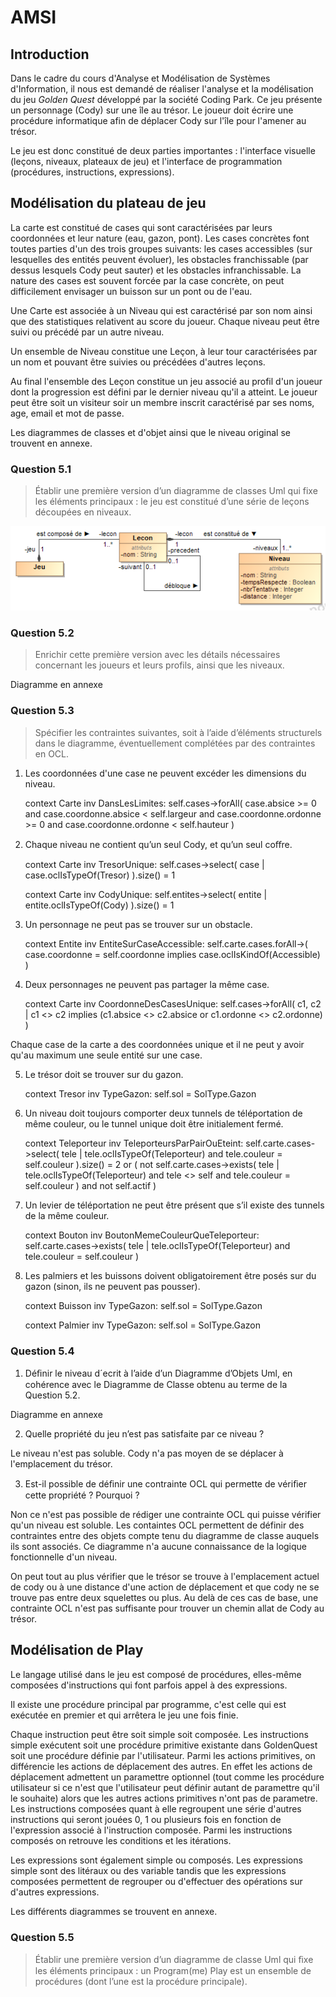 # AMSI

## Introduction

Dans le cadre du cours d'Analyse et Modélisation de Systèmes d'Information, il nous est demandé de réaliser l'analyse et la modélisation du jeu *Golden Quest* développé par la société Coding Park. Ce jeu présente un personnage (Cody) sur une île au trésor. Le joueur doit écrire une procédure informatique afin de déplacer Cody sur l'île pour l'amener au trésor.

Le jeu est donc constitué de deux parties importantes : l'interface visuelle (leçons, niveaux, plateaux de jeu) et l'interface de programmation (procédures, instructions, expressions).

## Modélisation du plateau de jeu

La carte est constitué de cases qui sont caractérisées par leurs coordonnées et leur nature (eau, gazon, pont). Les cases concrètes font toutes parties d'un des trois groupes suivants: les cases accessibles (sur lesquelles des entités peuvent évoluer), les obstacles franchissable (par dessus lesquels Cody peut sauter) et les obstacles infranchissable. La nature des cases est souvent forcée par la case concrète, on peut difficilement envisager un buisson sur un pont ou de l'eau.

Une Carte est associée à un Niveau qui est caractérisé par son nom ainsi que des statistiques relativent au score du joueur. Chaque niveau peut être suivi ou précédé par un autre niveau.

Un ensemble de Niveau constitue une Leçon, à leur tour caractérisées par un nom et pouvant être suivies ou précédées d'autres leçons.

Au final l'ensemble des Leçon constitue un jeu associé au profil d'un joueur dont la progression est défini par le dernier niveau qu'il a atteint. Le joueur peut être soit un visiteur soir un membre inscrit caractérisé par ses noms, age, email et mot de passe.

Les diagrammes de classes et d'objet ainsi que le niveau original se trouvent en annexe.

### Question 5.1

> Établir une première version d’un diagramme de classes Uml qui fixe les éléments principaux : le jeu est constitué d’une série de leçons découpées en niveaux.

![diagrame](./images_final/PlateauQ1.png)

### Question 5.2

> Enrichir cette première version avec les détails nécessaires concernant les joueurs et leurs profils, ainsi que les niveaux.

Diagramme en annexe

### Question 5.3

> Spécifier les contraintes suivantes, soit à l’aide d’éléments structurels dans le diagramme, éventuellement complétées  par  des  contraintes  en OCL.

1) Les coordonnées d'une case ne peuvent excéder les dimensions du niveau.

	context Carte
	inv DansLesLimites:
	self.cases->forAll(
		case.absice >= 0
		and case.coordonne.absice < self.largeur
		and case.coordonne.ordonne >= 0
		and case.coordonne.ordonne < self.hauteur
	)
 
2) Chaque niveau ne contient qu’un seul Cody, et qu’un seul coﬀre.
 
	 context Carte
	inv TresorUnique:
	self.cases->select(
		case | case.oclIsTypeOf(Tresor)
	).size() = 1

	context Carte
	inv CodyUnique:
	self.entites->select(
		entite | entite.oclIsTypeOf(Cody)
	).size() = 1

3) Un personnage ne peut pas se trouver sur un obstacle.

	context Entite
	inv EntiteSurCaseAccessible: self.carte.cases.forAll->(
		case.coordonne = self.coordonne implies case.oclIsKindOf(Accessible)
	)

4) Deux personnages ne peuvent pas partager la même case.

	context Carte
	inv CoordonneDesCasesUnique:
	self.cases->forAll(
		c1, c2 | c1 <> c2 implies (c1.absice <> c2.absice or c1.ordonne <> c2.ordonne)
	)

Chaque case de la carte a des coordonnées unique et il ne peut y avoir qu'au maximum une seule entité sur une case.

5) Le trésor doit se trouver sur du gazon.

	context Tresor
	inv TypeGazon: self.sol = SolType.Gazon

6) Un niveau doit toujours comporter deux tunnels de téléportation de même couleur, ou le tunnel unique doit être initialement fermé.

	context Teleporteur
	inv TeleporteursParPairOuEteint:
	self.carte.cases->select(
		tele | tele.oclIsTypeOf(Teleporteur)
			   and tele.couleur = self.couleur
	).size() = 2
	or (
		not self.carte.cases->exists(
			tele | tele.oclIsTypeOf(Teleporteur)
				   and tele <> self
				   and tele.couleur = self.couleur
		)
		and not self.actif
	)

7) Un levier de téléportation ne peut être présent que s’il existe des tunnels de la même couleur.

	context Bouton
	inv BoutonMemeCouleurQueTeleporteur:
	self.carte.cases->exists(
		tele | tele.oclIsTypeOf(Teleporteur)
			   and tele.couleur = self.couleur
	)

8) Les palmiers et les buissons doivent obligatoirement être posés sur du gazon (sinon, ils ne peuvent pas pousser).

	context Buisson
	inv TypeGazon: self.sol = SolType.Gazon

	context Palmier
	inv TypeGazon: self.sol = SolType.Gazon

### Question 5.4

1) Déﬁnir le niveau d´ecrit à l’aide d’un Diagramme d’Objets Uml, en cohérence avec le Diagramme de Classe obtenu au terme de la Question 5.2.

Diagramme en annexe

2) Quelle propriété du jeu n’est pas satisfaite par ce niveau ?

Le niveau n'est pas soluble. Cody n'a pas moyen de se déplacer à l'emplacement du trésor.

3) Est-il possible de déﬁnir une contrainte OCL qui permette de vériﬁer cette propriété ? Pourquoi ?

Non ce n'est pas possible de rédiger une contrainte OCL qui puisse vérifier qu'un niveau est soluble. Les containtes OCL permettent de définir des contraintes entre des objets compte tenu du diagramme de classe auquels ils sont associés. Ce diagramme n'a aucune connaissance de la logique fonctionnelle d'un niveau.

On peut tout au plus vérifier que le trésor se trouve à l'emplacement actuel de cody ou à une distance d'une action de déplacement et que cody ne se trouve pas entre deux squelettes ou plus. Au delà de ces cas de base, une contrainte OCL n'est pas suffisante pour trouver un chemin allat de Cody au trésor.

## Modélisation de Play

Le langage utilisé dans le jeu est composé de procédures, elles-même composées d'instructions qui font parfois appel à des expressions.

Il existe une procédure principal par programme, c'est celle qui est exécutée en premier et qui arrêtera le jeu une fois finie.

Chaque instruction peut être soit simple soit composée. Les instructions simple exécutent soit une procédure primitive existante dans GoldenQuest soit une procédure définie par l'utilisateur. Parmi les actions primitives, on différencie les actions de déplacement des autres. En effet les actions de déplacement admettent un paramettre optionnel (tout comme les procédure utilisateur si ce n'est que l'utilisateur peut définir autant de paramettre qu'il le souhaite) alors que les autres actions primitives n'ont pas de parametre. Les instructions composées quant à elle regroupent une série d'autres instructions qui seront jouées 0, 1 ou plusieurs fois en fonction de l'expression associé à l'instruction composée. Parmi les instructions composés on retrouve les conditions et les itérations.

Les expressions sont également simple ou composés. Les expressions simple sont des litéraux ou des variable tandis que les expressions composées permettent de regrouper ou d'effectuer des opérations sur d'autres expressions.

Les différents diagrammes se trouvent en annexe.

### Question 5.5

> Établir une première version d’un diagramme de classe Uml qui ﬁxe les éléments principaux : un Program(me) Play est un ensemble de procédures (dont l’une est la procédure principale). 
